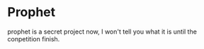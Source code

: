 # Prophet

prophet is a secret project now, I won't tell you what it is until the conpetition finish.
